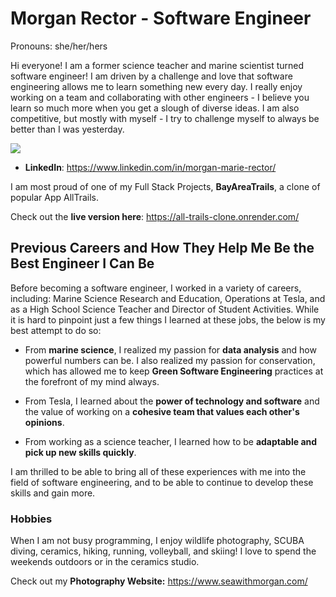 # Morgan Rector - Software Engineer
Pronouns: she/her/hers

Hi everyone! I am a former science teacher and marine scientist turned software engineer! I am driven by a challenge and love that software engineering allows me to learn something new every day. I really enjoy working on a team and collaborating with other engineers - I believe you learn so much more when you get a slough of diverse ideas. I am also competitive, but mostly with myself - I try to challenge myself to always be better than I was yesterday. 

<img align="center" src="https://github-readme-stats.vercel.app/api?username=mmrector8&count_private=true&include_all_commits=true&show_icons=true&theme=dark%22/%3E">

* **LinkedIn**: https://www.linkedin.com/in/morgan-marie-rector/

I am most proud of one of my Full Stack Projects, **BayAreaTrails**, a clone of popular App AllTrails.

Check out the **live version here**: https://all-trails-clone.onrender.com/

## Previous Careers and How They Help Me Be the Best Engineer I Can Be

  Before becoming a software engineer, I worked in a variety of careers, including: Marine Science Research and Education, Operations at Tesla, and as a High School Science Teacher and Director of Student Activities. While it is hard to pinpoint just a few things I learned at these jobs, the below is my best attempt to do so: 
  
* From **marine science**, I realized my passion for **data analysis** and how powerful numbers can be. I also realized my passion for conservation, which has allowed me to keep **Green Software Engineering** practices at the forefront of my mind always.
  
* From Tesla, I learned about the **power of technology and software** and the value of working on a **cohesive team that values each other's opinions**.
  
* From working as a science teacher, I learned how to be **adaptable and pick up new skills quickly**. 
  
 I am thrilled to be able to bring all of these experiences with me into the field of software engineering, and to be able to continue to develop these skills and gain more.

### Hobbies

When I am not busy programming, I enjoy wildlife photography, SCUBA diving, ceramics, hiking, running, volleyball, and skiing! I love to spend the weekends outdoors or in the ceramics studio.

Check out my **Photography Website:** https://www.seawithmorgan.com/
